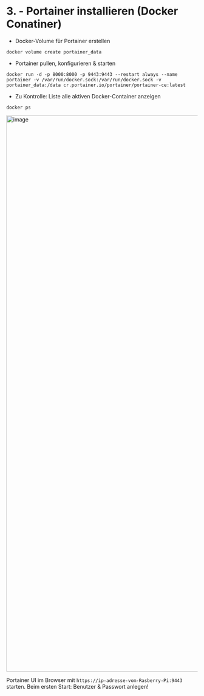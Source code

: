 # 3. - Portainer installieren (Docker Conatiner)

- Docker-Volume für Portainer erstellen
```
docker volume create portainer_data
```

- Portainer pullen, konfigurieren & starten
```
docker run -d -p 8000:8000 -p 9443:9443 --restart always --name portainer -v /var/run/docker.sock:/var/run/docker.sock -v portainer_data:/data cr.portainer.io/portainer/portainer-ce:latest
```

- Zu Kontrolle: Liste alle aktiven Docker-Container anzeigen
```
docker ps
```
<img width="1465" alt="image" src="https://github.com/obenschlaefer/beepi/assets/79227566/43dcd701-4700-4777-b5e2-308b965085f8">

Portainer UI im Browser mit ```https://ip-adresse-vom-Rasberry-Pi:9443``` starten. 
Beim ersten Start: Benutzer & Passwort anlegen!
